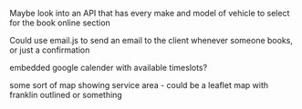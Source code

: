 Maybe look into an API that has every make and model of vehicle to select for the book online section

Could use email.js to send an email to the client whenever someone books, or just a confirmation

embedded google calender with available timeslots?

some sort of map showing service area - could be a leaflet map with franklin outlined or something